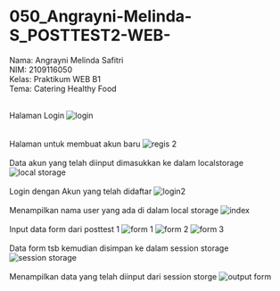 # 050_Angrayni-Melinda-S_POSTTEST2-WEB- <br>
Nama: Angrayni Melinda Safitri<br>
NIM: 2109116050<br>
Kelas: Praktikum WEB B1<br>
Tema: Catering Healthy Food<br><br>

Halaman Login
![login](https://user-images.githubusercontent.com/93468350/227738904-4b33ebe2-52e4-4f03-b493-b58ff95dfeb9.png)
<br>
<br><br>
Halaman untuk membuat akun baru
![regis 2](https://user-images.githubusercontent.com/93468350/227738988-da793fc1-e534-4aa1-b550-b03b903ffe33.png)
<br>
<br>
Data akun yang telah diinput dimasukkan ke dalam localstorage
![local storage](https://user-images.githubusercontent.com/93468350/227739068-20ea545a-ed4c-43d3-b1ea-a91122c977db.png)
<br>
<br>
Login dengan Akun yang telah didaftar
![login2](https://user-images.githubusercontent.com/93468350/227739148-02d3802b-93ed-498b-9145-515265950e00.png)
<br>
<br>
Menampilkan nama user yang ada di dalam local storage
![index](https://user-images.githubusercontent.com/93468350/227739226-7996f4ab-0c2e-4b2c-b3c2-fb85cccd05b9.png)
<br>
<br>
Input data form dari posttest 1
![form 1](https://user-images.githubusercontent.com/93468350/227739364-42c865a8-5917-4239-a96d-71056ce05a4f.png)
![form 2](https://user-images.githubusercontent.com/93468350/227739361-92209168-25d0-4623-b154-99a98602f470.png)
![form 3](https://user-images.githubusercontent.com/93468350/227739363-3b8c2479-f8ce-48dd-beec-6b9b9a771b30.png)
<br>
<br>
Data form tsb kemudian disimpan ke dalam session storage
![session storage](https://user-images.githubusercontent.com/93468350/227739544-2c3284b1-9450-4aec-9a7a-846a868e834a.png)
<br>
<br>
Menampilkan data yang telah diinput dari session storge
![output form](https://user-images.githubusercontent.com/93468350/227739607-8160650f-93d6-499c-bc08-67f08b50584b.png)
